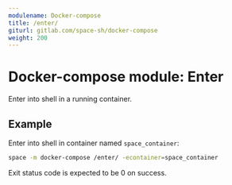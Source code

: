 ```yaml
---
modulename: Docker-compose
title: /enter/
giturl: gitlab.com/space-sh/docker-compose
weight: 200
---
```

# Docker-compose module: Enter

Enter into shell in a running container.


## Example

Enter into shell in container named `space_container`:
```sh
space -m docker-compose /enter/ -econtainer=space_container
```

Exit status code is expected to be 0 on success.
